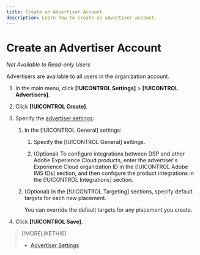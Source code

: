 ```yaml
---
title: Create an Advertiser Account
description: Learn how to create an advertiser account.
---
```

# Create an Advertiser Account

*Not Available to Read-only Users*

Advertisers are available to all users in the organization account.

1. In the main menu, click **[!UICONTROL Settings]** > **[!UICONTROL Advertisers]**.

1. Click **[!UICONTROL Create]**.

1. Specify the [advertiser settings](advertiser-settings.md):

   1. In the [!UICONTROL General] settings:

      1. Specify the [!UICONTROL General] settings.

      1. (Optional) To configure integrations between DSP and other Adobe Experience Cloud products, enter the advertiser's Experience Cloud organization ID in the [!UICONTROL Adobe IMS IDs] section, and then configure the product integrations in the [!UICONTROL Integrations] section.

   1. (Optional) In the [!UICONTROL Targeting] sections, specify default targets for each new placement.

      You can override the default targets for any placement you create.

1. Click **[!UICONTROL Save]**.

>[!MORELIKETHIS]
>
>* [Advertiser Settings](/help/dsp/admin/advertiser-settings.md)
